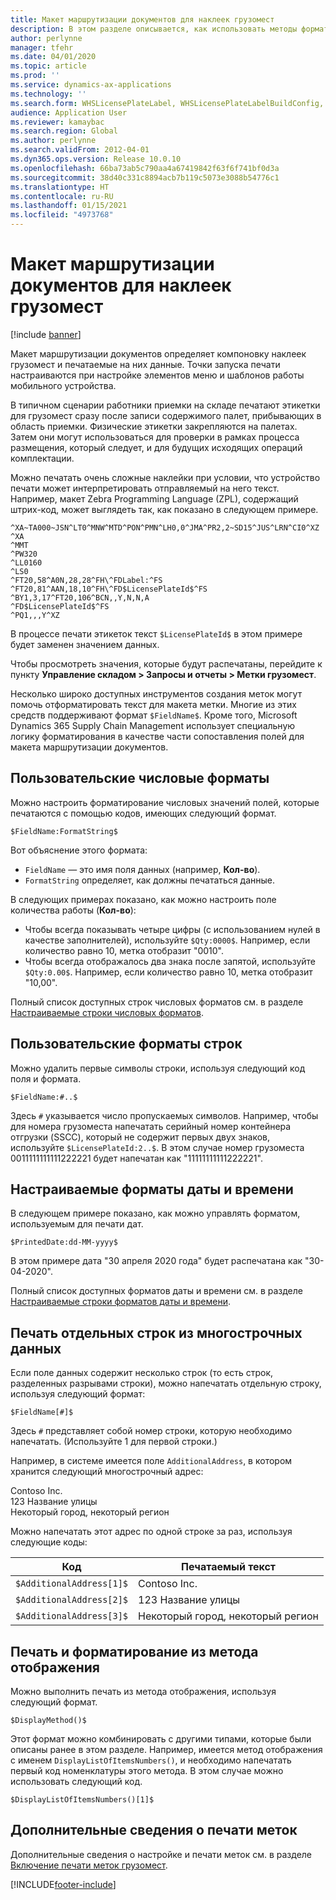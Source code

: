 ```yaml
---
title: Макет маршрутизации документов для наклеек грузомест
description: В этом разделе описывается, как использовать методы форматирования для печати значений на этикетках.
author: perlynne
manager: tfehr
ms.date: 04/01/2020
ms.topic: article
ms.prod: ''
ms.service: dynamics-ax-applications
ms.technology: ''
ms.search.form: WHSLicensePlateLabel, WHSLicensePlateLabelBuildConfig, WHSLicensePlateLabel, WHSDocumentRoutingLayout
audience: Application User
ms.reviewer: kamaybac
ms.search.region: Global
ms.author: perlynne
ms.search.validFrom: 2012-04-01
ms.dyn365.ops.version: Release 10.0.10
ms.openlocfilehash: 66ba73ab5c790aa4a67419842f63f6f741bf0d3a
ms.sourcegitcommit: 38d40c331c8894acb7b119c5073e3088b54776c1
ms.translationtype: HT
ms.contentlocale: ru-RU
ms.lasthandoff: 01/15/2021
ms.locfileid: "4973768"
---
```

# <a name="document-routing-layout-for-license-plate-labels"></a>Макет маршрутизации документов для наклеек грузомест

[!include [banner](../includes/banner.md)]

Макет маршрутизации документов определяет компоновку наклеек грузомест и печатаемые на них данные. Точки запуска печати настраиваются при настройке элементов меню и шаблонов работы мобильного устройства.

В типичном сценарии работники приемки на складе печатают этикетки для грузомест сразу после записи содержимого палет, прибывающих в область приемки. Физические этикетки закрепляются на палетах. Затем они могут использоваться для проверки в рамках процесса размещения, который следует, и для будущих исходящих операций комплектации.

Можно печатать очень сложные наклейки при условии, что устройство печати может интерпретировать отправляемый на него текст. Например, макет Zebra Programming Language (ZPL), содержащий штрих-код, может выглядеть так, как показано в следующем примере.

```dos
^XA~TA000~JSN^LT0^MNW^MTD^PON^PMN^LH0,0^JMA^PR2,2~SD15^JUS^LRN^CI0^XZ
^XA
^MMT
^PW320
^LL0160
^LS0
^FT20,58^A0N,28,28^FH\^FDLabel:^FS
^FT20,81^AAN,18,10^FH\^FD$LicensePlateId$^FS
^BY1,3,17^FT20,106^BCN,,Y,N,N,A
^FD$LicensePlateId$^FS
^PQ1,,,Y^XZ
```

В процессе печати этикеток текст `$LicensePlateId$` в этом примере будет заменен значением данных.

Чтобы просмотреть значения, которые будут распечатаны, перейдите к пункту **Управление складом \> Запросы и отчеты \> Метки грузомест**.

Несколько широко доступных инструментов создания меток могут помочь отформатировать текст для макета метки. Многие из этих средств поддерживают формат `$FieldName$`. Кроме того, Microsoft Dynamics 365 Supply Chain Management использует специальную логику форматирования в качестве части сопоставления полей для макета маршрутизации документов.

## <a name="custom-number-formats"></a>Пользовательские числовые форматы

Можно настроить форматирование числовых значений полей, которые печатаются с помощью кодов, имеющих следующий формат.

```dos
$FieldName:FormatString$
```

Вот объяснение этого формата:

- `FieldName` — это имя поля данных (например, **Кол-во**).
- `FormatString` определяет, как должны печататься данные.

В следующих примерах показано, как можно настроить поле количества работы (**Кол-во**):

- Чтобы всегда показывать четыре цифры (с использованием нулей в качестве заполнителей), используйте `$Qty:0000$`. Например, если количество равно 10, метка отобразит "0010".
- Чтобы всегда отображалось два знака после запятой, используйте `$Qty:0.00$`. Например, если количество равно 10, метка отобразит "10,00".

Полный список доступных строк числовых форматов см. в разделе [Настраиваемые строки числовых форматов](https://docs.microsoft.com/dotnet/standard/base-types/custom-numeric-format-strings).

## <a name="custom-string-formats"></a>Пользовательские форматы строк

Можно удалить первые символы строки, используя следующий код поля и формата.

```dos
$FieldName:#..$
```

Здесь `#` указывается число пропускаемых символов. Например, чтобы для номера грузоместа напечатать серийный номер контейнера отгрузки (SSCC), который не содержит первых двух знаков, используйте `$LicensePlateId:2..$`. В этом случае номер грузоместа 0011111111111222221 будет напечатан как "11111111111222221".

## <a name="custom-datetime-formats"></a>Настраиваемые форматы даты и времени

В следующем примере показано, как можно управлять форматом, используемым для печати дат.

```dos
$PrintedDate:dd-MM-yyyy$
```

В этом примере дата "30 апреля 2020 года" будет распечатана как "30-04-2020".

Полный список доступных форматов даты и времени см. в разделе [Настраиваемые строки форматов даты и времени](https://docs.microsoft.com/dotnet/standard/base-types/custom-date-and-time-format-strings).

## <a name="print-individual-lines-from-multiline-data"></a>Печать отдельных строк из многострочных данных

Если поле данных содержит несколько строк (то есть строк, разделенных разрывами строки), можно напечатать отдельную строку, используя следующий формат:

```dos
$FieldName[#]$
```

Здесь `#` представляет собой номер строки, которую необходимо напечатать. (Используйте 1 для первой строки.)

Например, в системе имеется поле `AdditionalAddress`, в котором хранится следующий многострочный адрес:

Contoso Inc.  
123 Название улицы  
Некоторый город, некоторый регион

Можно напечатать этот адрес по одной строке за раз, используя следующие коды:

| Код | Печатаемый текст |
|---|---|
| `$AdditionalAddress[1]$` | Contoso Inc. |
| `$AdditionalAddress[2]$` | 123 Название улицы |
| `$AdditionalAddress[3]$` | Некоторый город, некоторый регион |

## <a name="print-and-format-from-a-display-method"></a>Печать и форматирование из метода отображения

Можно выполнить печать из метода отображения, используя следующий формат.

```dos
$DisplayMethod()$
```

Этот формат можно комбинировать с другими типами, которые были описаны ранее в этом разделе. Например, имеется метод отображения с именем `DisplayListOfItemsNumbers()`, и необходимо напечатать первый код номенклатуры этого метода. В этом случае можно использовать следующий код.

```dos
$DisplayListOfItemsNumbers()[1]$
```

## <a name="more-information-about-how-to-print-labels"></a>Дополнительные сведения о печати меток

Дополнительные сведения о настройке и печати меток см. в разделе [Включение печати меток грузомест](tasks/license-plate-label-printing.md).


[!INCLUDE[footer-include](../../includes/footer-banner.md)]